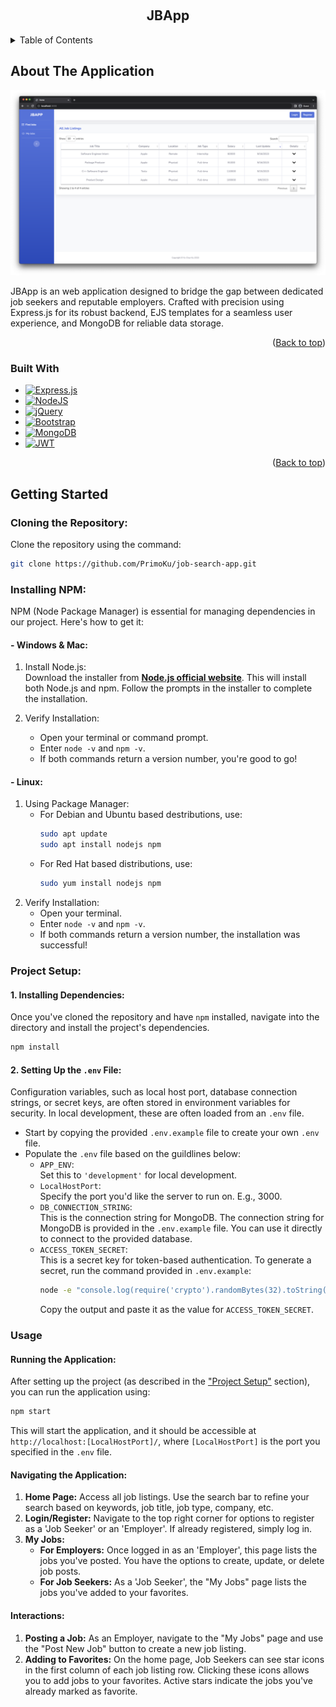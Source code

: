 <!-- [![Review Assignment Due Date](https://classroom.github.com/assets/deadline-readme-button-24ddc0f5d75046c5622901739e7c5dd533143b0c8e959d652212380cedb1ea36.svg)](https://classroom.github.com/a/tH9UoxKB) -->
<a name="readme-top"></a>
<br />
<div align="center">
  <h2 align="center">JBApp</h3>
</div>

<!-- TABLE OF CONTENTS -->
<details>
  <summary>Table of Contents</summary>
  <ol>
    <li>
      <a href="#about-the-project">About The Project</a>
      <ul>
        <li><a href="#built-with">Built With</a></li>
      </ul>
    </li>
    <li>
      <a href="#getting-started">Getting Started</a>
      <ul>
        <li><a href="#cloning-the-repository">Cloning the Repository</a></li>
        <li><a href="#installing-npm">Installing NPM</a></li>
        <li><a href="#project-setup">Project Setup</a></li>
      </ul>
    </li>
    <li><a href="#usage">Usage</a></li>

  </ol>
</details>

## About The Application
<img src="/Demo/homepage.png">

JBApp is an web application designed to bridge the gap between dedicated job seekers and reputable employers. Crafted with precision using Express.js for its robust backend, EJS templates for a seamless user experience, and MongoDB for reliable data storage.

<p align="right">(<a href="#readme-top">Back to top</a>)</p>

### Built With
* [![Express.js](https://img.shields.io/badge/express.js-%23404d59.svg?style=for-the-badge&logo=express&logoColor=%2361DAFB)](https://expressjs.com/)
* [![NodeJS](https://img.shields.io/badge/node.js-6DA55F?style=for-the-badge&logo=node.js&logoColor=white)]([https://nodejs.org/en])
* [![jQuery](https://img.shields.io/badge/jquery-%230769AD.svg?style=for-the-badge&logo=jquery&logoColor=white)]([https://jquery.com/])
* [![Bootstrap](https://img.shields.io/badge/bootstrap-%238511FA.svg?style=for-the-badge&logo=bootstrap&logoColor=white)]([https://getbootstrap.com/])
* [![MongoDB](https://img.shields.io/badge/MongoDB-%234ea94b.svg?style=for-the-badge&logo=mongodb&logoColor=white)]([https://www.mongodb.com/])
* [![JWT](https://img.shields.io/badge/JWT-black?style=for-the-badge&logo=JSON%20web%20tokens)]([https://jwt.io/])

<p align="right">(<a href="#readme-top">Back to top</a>)</p>

## Getting Started

### Cloning the Repository:
Clone the repository using the command:
```bash
git clone https://github.com/PrimoKu/job-search-app.git
```

<!-- ### Technologies Used:
- Express.js: \
A minimalist web framework for Node.js, allowing us to set up middleware to respond to HTTP requests, define routing, and interact with our database seamlessly.
- EJS (Embedded JavaScript Templates): \
A templating engine that lets us generate HTML with plain JavaScript. It simplifies the creation of dynamic and reusable UI components.
- MongoDB: \
A NoSQL database that stores data in JSON-like format. It's highly scalable and flexible, ensuring reliable storage and retrieval of our application data. -->

### Installing NPM:
NPM (Node Package Manager) is essential for managing dependencies in our project. Here's how to get it:

#### - Windows & Mac:
1. Install Node.js: \
Download the installer from <ins>**[Node.js official website]([https://nodejs.org/en])**</ins>. This will install both Node.js and npm. Follow the prompts in the installer to complete the installation.

2. Verify Installation:
    - Open your terminal or command prompt.
    - Enter `node -v` and `npm -v`.
    - If both commands return a version number, you're good to go!

#### - Linux:
1. Using Package Manager:
    - For Debian and Ubuntu based destributions, use:
        ```bash
        sudo apt update
        sudo apt install nodejs npm
        ```
    - For Red Hat based distributions, use:
        ```bash
        sudo yum install nodejs npm
        ```
2. Verify Installation:
    - Open your terminal.
    - Enter `node -v` and `npm -v`.
    - If both commands return a version number, the installation was successful!

### Project Setup:
#### 1. Installing Dependencies:
Once you've cloned the repository and have `npm` installed, navigate into the directory and install the project's dependencies.
```bash
npm install
```
#### 2. Setting Up the `.env` File:
Configuration variables, such as local host port, database connection strings, or secret keys, are often stored in environment variables for security. In local development, these are often loaded from an `.env` file.

- Start by copying the provided `.env.example` file to create your own `.env` file.
- Populate the `.env` file based on the guildlines below:
    - `APP_ENV`: \
    Set this to `'development'` for local development.
    - `LocalHostPort`: \
    Specify the port you'd like the server to run on. E.g., 3000.
    - `DB_CONNECTION_STRING`: \
    This is the connection string for MongoDB. The connection string for MongoDB is provided in the `.env.example` file. You can use it directly to connect to the provided database.
    - `ACCESS_TOKEN_SECRET`: \
    This is a secret key for token-based authentication. To generate a secret, run the command provided in `.env.example`:
        ```bash
        node -e "console.log(require('crypto').randomBytes(32).toString('hex'))"
        ```
        Copy the output and paste it as the value for `ACCESS_TOKEN_SECRET`.

### Usage

#### Running the Application:
After setting up the project (as described in the ["Project Setup"](#project-setup) section), you can run the application using:
```bash
npm start
```
This will start the application, and it should be accessible at `http://localhost:[LocalHostPort]/`, where `[LocalHostPort]` is the port you specified in the `.env` file.

#### Navigating the Application:
1. **Home Page:** Access all job listings. Use the search bar to refine your search based on keywords, job title, job type, company, etc.
2. **Login/Register:** Navigate to the top right corner for options to register as a 'Job Seeker' or an 'Employer'. If already registered, simply log in.
3. **My Jobs:** 
    - **For Employers:** Once logged in as an 'Employer', this page lists the jobs you've posted. You have the options to create, update, or delete job posts.
    - **For Job Seekers:** As a 'Job Seeker', the "My Jobs" page lists the jobs you've added to your favorites.

#### Interactions:
1. **Posting a Job:** As an Employer, navigate to the "My Jobs" page and use the "Post New Job" button to create a new job listing.
2. **Adding to Favorites:** On the home page, Job Seekers can see star icons in the first column of each job listing row. Clicking these icons allows you to add jobs to your favorites. Active stars indicate the jobs you've already marked as favorite.

